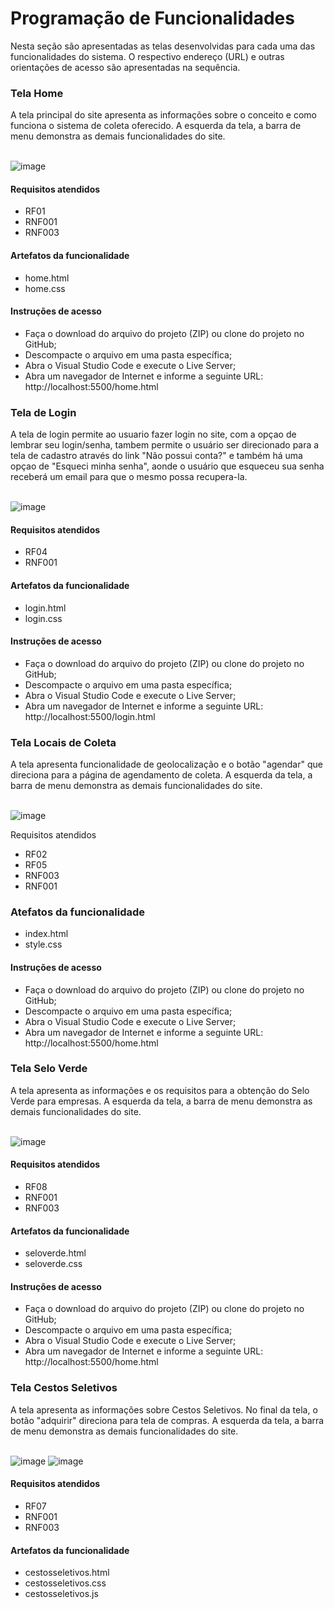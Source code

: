 # Programação de Funcionalidades
Nesta seção são apresentadas as telas desenvolvidas para cada uma das funcionalidades do sistema. O respectivo endereço (URL) e outras orientações de acesso são apresentadas na sequência.


<h3> Tela Home</h3>
A tela principal do site apresenta as informações sobre o conceito e como funciona o sistema de coleta oferecido.
A esquerda da tela, a barra de menu demonstra as demais funcionalidades do site.
<br><br>

![image](https://user-images.githubusercontent.com/100734910/168500443-e88d257e-04ed-49b4-b434-2d538b1bca09.png)


<h4>Requisitos atendidos</h4>

- RF01
- RNF001
- RNF003

<h4>Artefatos da funcionalidade</h4>

- home.html
- home.css


<h4>Instruções de acesso</h4>

- Faça o download do arquivo do projeto (ZIP) ou clone do projeto no GitHub;
- Descompacte o arquivo em uma pasta específica;
- Abra o Visual Studio Code e execute o Live Server;
- Abra um navegador de Internet e informe a seguinte URL:
http://localhost:5500/home.html 


<h3> Tela de Login</h3>
A tela de login permite ao usuario fazer login no site, com a opçao de lembrar seu login/senha, tambem permite o usuário ser direcionado para a tela de cadastro através do link "Não possui conta?" e também há uma opçao de "Esqueci minha senha", aonde o usuário que esqueceu sua senha receberá um email para que o mesmo possa recupera-la.
<br><br>

![image](https://user-images.githubusercontent.com/100742971/168402014-64c7768c-677a-4be1-a2cf-20e8c8db6715.png)

<h4>Requisitos atendidos</h4>

- RF04
- RNF001

<h4>Artefatos da funcionalidade</h4>

- login.html
- login.css

<h4>Instruções de acesso</h4>

- Faça o download do arquivo do projeto (ZIP) ou clone do projeto no GitHub;
- Descompacte o arquivo em uma pasta específica;
- Abra o Visual Studio Code e execute o Live Server;
- Abra um navegador de Internet e informe a seguinte URL:
http://localhost:5500/login.html 


<h3>Tela Locais de Coleta</h3>
 A tela apresenta funcionalidade de geolocalização e o botão "agendar" que direciona para a página de agendamento de coleta.
A esquerda da tela, a barra de menu demonstra as demais funcionalidades do site.
<br><br> 

   
![image](https://user-images.githubusercontent.com/100734910/173971404-478616d6-d33b-4fa2-a75d-f2f67bd9f792.png)

    
Requisitos atendidos   

- RF02 
- RF05 
- RNF003
- RNF001

<h3>Atefatos da funcionalidade</h3>

- index.html
- style.css

<h4>Instruções de acesso</h4>

- Faça o download do arquivo do projeto (ZIP) ou clone do projeto no GitHub;
- Descompacte o arquivo em uma pasta específica;
- Abra o Visual Studio Code e execute o Live Server;
- Abra um navegador de Internet e informe a seguinte URL:
http://localhost:5500/home.html 


<h3> Tela Selo Verde</h3>
A tela apresenta as informações e os requisitos para a obtenção do Selo Verde para empresas.
A esquerda da tela, a barra de menu demonstra as demais funcionalidades do site.
<br><br>

![image](https://user-images.githubusercontent.com/100734910/173263930-474871e1-bdca-4187-8024-3b029eb01c81.png)

<h4>Requisitos atendidos</h4>

- RF08
- RNF001
- RNF003

<h4>Artefatos da funcionalidade</h4>

- seloverde.html
- seloverde.css

<h4>Instruções de acesso</h4>

- Faça o download do arquivo do projeto (ZIP) ou clone do projeto no GitHub;
- Descompacte o arquivo em uma pasta específica;
- Abra o Visual Studio Code e execute o Live Server;
- Abra um navegador de Internet e informe a seguinte URL:
http://localhost:5500/home.html 


<h3> Tela Cestos Seletivos</h3>
A tela apresenta as informações sobre Cestos Seletivos. No final da tela, o botão "adquirir" direciona para tela de compras.
A esquerda da tela, a barra de menu demonstra as demais funcionalidades do site.
<br><br>

![image](https://user-images.githubusercontent.com/100734910/173262971-407dc719-7825-43e0-9627-27699e5a682e.png)
![image](https://user-images.githubusercontent.com/100734910/173262921-8b59450a-e6d9-46f0-bc17-37677cd1dd08.png)

<h4>Requisitos atendidos</h4>

- RF07
- RNF001
- RNF003

<h4>Artefatos da funcionalidade</h4>

- cestosseletivos.html
- cestosseletivos.css
- cestosseletivos.js
